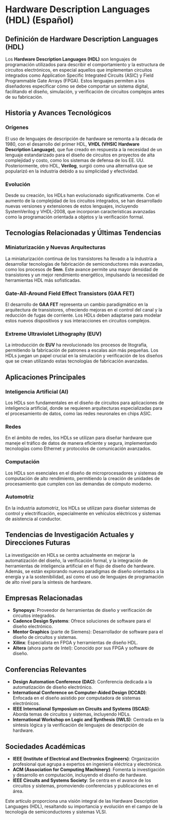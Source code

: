 # Hardware Description Languages (HDL) (Español)

## Definición de Hardware Description Languages (HDL)

Los **Hardware Description Languages (HDL)** son lenguajes de programación utilizados para describir el comportamiento y la estructura de circuitos electrónicos, en especial aquellos que implementan circuitos integrados como Application Specific Integrated Circuits (ASIC) y Field Programmable Gate Arrays (FPGA). Estos lenguajes permiten a los diseñadores especificar cómo se debe comportar un sistema digital, facilitando el diseño, simulación, y verificación de circuitos complejos antes de su fabricación.

## Historia y Avances Tecnológicos

### Orígenes

El uso de lenguajes de descripción de hardware se remonta a la década de 1980, con el desarrollo del primer HDL, **VHDL (VHSIC Hardware Description Language)**, que fue creado en respuesta a la necesidad de un lenguaje estandarizado para el diseño de circuitos en proyectos de alta complejidad y costo, como los sistemas de defensa de los EE. UU. Posteriormente, otro HDL, **Verilog**, surgió como una alternativa que se popularizó en la industria debido a su simplicidad y efectividad.

### Evolución

Desde su creación, los HDLs han evolucionado significativamente. Con el aumento de la complejidad de los circuitos integrados, se han desarrollado nuevas versiones y extensiones de estos lenguajes, incluyendo SystemVerilog y VHDL-2008, que incorporan características avanzadas como la programación orientada a objetos y la verificación formal.

## Tecnologías Relacionadas y Últimas Tendencias

### Miniaturización y Nuevas Arquitecturas

La miniaturización continua de los transistores ha llevado a la industria a desarrollar tecnologías de fabricación de semiconductores más avanzadas, como los procesos de **5nm**. Este avance permite una mayor densidad de transistores y un mejor rendimiento energético, impulsando la necesidad de herramientas HDL más sofisticadas.

### Gate-All-Around Field Effect Transistors (GAA FET)

El desarrollo de **GAA FET** representa un cambio paradigmático en la arquitectura de transistores, ofreciendo mejoras en el control del canal y la reducción de fugas de corriente. Los HDLs deben adaptarse para modelar estos nuevos dispositivos y sus interacciones en circuitos complejos.

### Extreme Ultraviolet Lithography (EUV)

La introducción de **EUV** ha revolucionado los procesos de litografía, permitiendo la fabricación de patrones a escalas aún más pequeñas. Los HDLs juegan un papel crucial en la simulación y verificación de los diseños que se crean utilizando estas tecnologías de fabricación avanzadas.

## Aplicaciones Principales

### Inteligencia Artificial (AI)

Los HDLs son fundamentales en el diseño de circuitos para aplicaciones de inteligencia artificial, donde se requieren arquitecturas especializadas para el procesamiento de datos, como las redes neuronales en chips ASIC.

### Redes

En el ámbito de redes, los HDLs se utilizan para diseñar hardware que maneje el tráfico de datos de manera eficiente y segura, implementando tecnologías como Ethernet y protocolos de comunicación avanzados.

### Computación

Los HDLs son esenciales en el diseño de microprocesadores y sistemas de computación de alto rendimiento, permitiendo la creación de unidades de procesamiento que cumplen con las demandas de cómputo moderno.

### Automotriz

En la industria automotriz, los HDLs se utilizan para diseñar sistemas de control y electrificación, especialmente en vehículos eléctricos y sistemas de asistencia al conductor.

## Tendencias de Investigación Actuales y Direcciones Futuras

La investigación en HDLs se centra actualmente en mejorar la automatización del diseño, la verificación formal, y la integración de herramientas de inteligencia artificial en el flujo de diseño de hardware. Además, se están explorando nuevos paradigmas de diseño orientados a la energía y a la sostenibilidad, así como el uso de lenguajes de programación de alto nivel para la síntesis de hardware.

## Empresas Relacionadas

- **Synopsys**: Proveedor de herramientas de diseño y verificación de circuitos integrados.
- **Cadence Design Systems**: Ofrece soluciones de software para el diseño electrónico.
- **Mentor Graphics** (parte de Siemens): Desarrollador de software para el diseño de circuitos y sistemas.
- **Xilinx**: Especialista en FPGA y herramientas de diseño HDL.
- **Altera** (ahora parte de Intel): Conocido por sus FPGA y software de diseño.

## Conferencias Relevantes

- **Design Automation Conference (DAC)**: Conferencia dedicada a la automatización de diseño electrónico.
- **International Conference on Computer-Aided Design (ICCAD)**: Enfocada en el diseño asistido por computadora de sistemas electrónicos.
- **IEEE International Symposium on Circuits and Systems (ISCAS)**: Aborda temas de circuitos y sistemas, incluyendo HDLs.
- **International Workshop on Logic and Synthesis (IWLS)**: Centrada en la síntesis lógica y la verificación de lenguajes de descripción de hardware.

## Sociedades Académicas

- **IEEE (Institute of Electrical and Electronics Engineers)**: Organización profesional que agrupa a expertos en ingeniería eléctrica y electrónica.
- **ACM (Association for Computing Machinery)**: Fomenta la investigación y desarrollo en computación, incluyendo el diseño de hardware.
- **IEEE Circuits and Systems Society**: Se centra en el avance de los circuitos y sistemas, promoviendo conferencias y publicaciones en el área.

Este artículo proporciona una visión integral de las Hardware Description Languages (HDL), resaltando su importancia y evolución en el campo de la tecnología de semiconductores y sistemas VLSI.